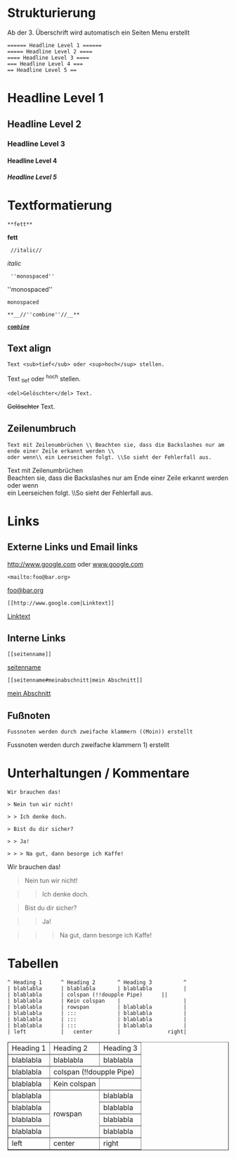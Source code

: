 ﻿# Strukturierung

Ab der 3. Überschrift wird automatisch ein Seiten Menu erstellt

```
====== Headline Level 1 ======
===== Headline Level 2 ====
==== Headline Level 3 ====
=== Headline Level 4 ===
== Headline Level 5 ==
```

# Headline Level 1

## Headline Level 2

### Headline Level 3

#### Headline Level 4

##### Headline Level 5

# Textformatierung

```
**fett**
```

**fett**

```
 //italic//
```

<i>italic</i>

```
 ''monospaced''
```

''monospaced''

<code>monospaced</code>

```
**__//''combine''//__**
```

<b><i><u><code>combine</code></u></i></b>

## Text align

`Text <sub>tief</sub> oder <sup>hoch</sup> stellen.`

Text <sub>tief</sub> oder <sup>hoch</sup> stellen.

```
<del>Gelöschter</del> Text.
```

<del>Gelöschter</del> Text.

## Zeilenumbruch

```
Text mit Zeilenumbrüchen \\ Beachten sie, dass die Backslashes nur am ende einer Zeile erkannt werden \\
oder wenn\\ ein Leerseichen folgt. \\So sieht der Fehlerfall aus.
```

Text mit Zeilenumbrüchen <br> Beachten sie, dass die Backslashes nur am Ende einer Zeile erkannt werden <br>
oder wenn<br> ein Leerseichen folgt. \\\So sieht der Fehlerfall aus.

# Links

## Externe Links und Email links

http://www.google.com oder www.google.com

```
<mailto:foo@bar.org>
```

foo@bar.org

```
[[http://www.google.com|Linktext]]
```

[Linktext](http://www.google.com)

## Interne Links

```
[[seitenname]]
```

[seitenname]()

```
[[seitenname#meinabschnitt|mein Abschnitt]]
```

[mein Abschnitt]()

## Fußnoten

```
Fussnoten werden durch zweifache klammern ((Moin)) erstellt
```

Fussnoten werden durch zweifache klammern <span title="Moin">1)</span> erstellt

# Unterhaltungen / Kommentare

```
Wir brauchen das!

> Nein tun wir nicht!

> > Ich denke doch.

> Bist du dir sicher?

> > Ja!

> > > Na gut, dann besorge ich Kaffe!
```

Wir brauchen das!

> Nein tun wir nicht!

> > Ich denke doch.

> Bist du dir sicher?

> > Ja!

> > > Na gut, dann besorge ich Kaffe!

# Tabellen

```
^ Heading 1      ^ Heading 2       ^ Heading 3          ^
| blablabla      | blablabla       | blablabla          |
| blablabla      | colspan (!!doupple Pipe)      ||
| blablabla      | Kein colspan    |                    |
| blablabla      | rowspan         | blablabla          |
| blablabla      | :::             | blablabla          |
| blablabla      | :::             | blablabla          |
| blablabla      | :::             | blablabla          |
| left           |   center        |               right|
```

<table border=1>
<thead>
<tr>
<td>Heading 1</td><td>Heading 2</td><td>Heading 3</td>
</tr>
</thead>
<tbody>
<tr>
<td>blablabla</td><td>blablabla</td><td>blablabla</td>
</tr>
<tr>
<td>blablabla</td><td colspan=2>colspan (!!doupple Pipe)</td>
</tr>
<tr>
<td>blablabla</td><td>Kein colspan</td><td></td>
</tr>
<tr>
<td>blablabla</td><td rowspan=4>rowspan</td><td>blablabla</td>
</tr>
<tr><td>blablabla</td><td>blablabla</td></tr>
<tr><td>blablabla</td><td>blablabla</td></tr>
<tr><td>blablabla</td><td>blablabla</td></tr>
<tr>
<td valign="left">left</td>
<td style="text-align='enter'">center</td>
<td valign="right">right</td></tr>
</tbody>
</table>
